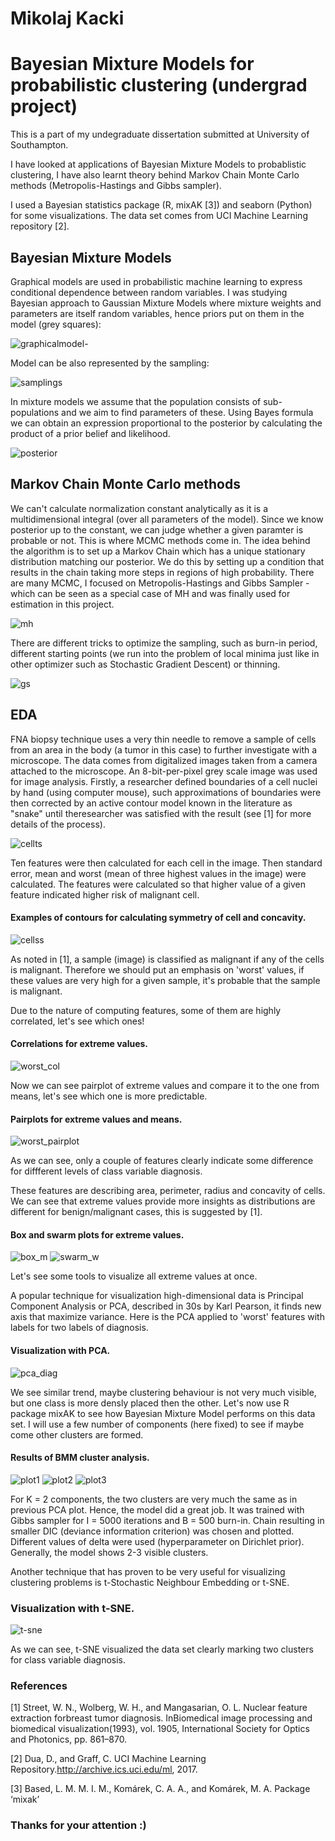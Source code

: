 # Mikolaj Kacki

# Bayesian Mixture Models for probabilistic clustering (undergrad project)

 This is a part of my undegraduate dissertation submitted at University of Southampton. 
 
 I have looked at applications of Bayesian Mixture Models to probablistic clustering, I have also learnt theory behind Markov Chain Monte Carlo methods (Metropolis-Hastings and Gibbs sampler).
 
 I used a Bayesian statistics package (R, mixAK [3]) and seaborn (Python) for some visualizations.
 The data set comes from UCI Machine Learning repository [2]. 
 
## Bayesian Mixture Models

 Graphical models are used in probabilistic machine learning to express conditional dependence between random variables. I was studying Bayesian approach to Gaussian Mixture Models where mixture weights and parameters are itself random variables, hence priors put on them in the model (grey squares):
 
 ![graphicalmodel-](https://user-images.githubusercontent.com/57573839/98443181-a1502480-2101-11eb-8ea4-85f3248be926.JPG)
 
 Model can be also represented by the sampling:
 
 ![samplings](https://user-images.githubusercontent.com/57573839/98443212-dd838500-2101-11eb-8a6a-b6645dc3eda3.JPG)
 
 In mixture models we assume that the population consists of sub-populations and we aim to find parameters of these. Using Bayes formula we can obtain an expression proportional to the posterior by calculating the product of a prior belief and likelihood.
 
 ![posterior](https://user-images.githubusercontent.com/57573839/98443193-be84f300-2101-11eb-90c4-83296e92e25e.JPG)

## Markov Chain Monte Carlo methods

We can't calculate normalization constant analytically as it is a multidimensional integral (over all parameters of the model). Since we know posterior up to the constant, we can judge whether a given paramter is probable or not. This is where MCMC methods come in. The idea behind the algorithm is to set up a Markov Chain which has a unique stationary distribution matching our posterior. We do this by setting up a condition that results in the chain taking more steps in regions of high probability. There are many MCMC, I focused on Metropolis-Hastings and Gibbs Sampler - which can be seen as a special case of MH and was finally used for estimation in this project. 

 ![mh](https://user-images.githubusercontent.com/57573839/98443511-9b5b4300-2103-11eb-8ecf-c37832fdb48c.JPG)


There are different tricks to optimize the sampling, such as burn-in period, different starting points (we run into the problem of local minima just like in other optimizer such as Stochastic Gradient Descent) or thinning. 
 
![gs](https://user-images.githubusercontent.com/57573839/98443546-d1002c00-2103-11eb-8189-77bd3d3ccf30.JPG)

## EDA

FNA biopsy technique uses a very thin needle to remove a sample of cells from an area in the body (a tumor in this case) to further investigate with a microscope. 
The data comes from digitalized images taken from a camera attached to the microscope. An 8-bit-per-pixel grey scale image was used for image analysis. Firstly,
a researcher defined boundaries of a cell nuclei by hand (using computer mouse), such approximations of boundaries were then corrected by an active contour model
known in the literature as "snake" until theresearcher was satisfied with the result (see [1] for more details of the process).

![cellts](https://user-images.githubusercontent.com/57573839/98443225-f2f8af00-2101-11eb-9394-a80dedeaf2a5.JPG)

Ten features were then calculated for each cell in the image. Then standard error, mean and worst (mean of three highest values in the image) were calculated. The features were
calculated so that higher value of a given feature indicated higher risk of malignant cell. 

#### Examples of contours for calculating symmetry of cell and concavity.
![cellss](https://user-images.githubusercontent.com/57573839/86353709-f964af00-bc67-11ea-9ba6-edbd80140429.jpg)

As noted in [1], a sample (image) is classified as malignant if any of the cells is malignant. Therefore we should put an emphasis on 'worst' values, if these values are very high for a given sample, it's probable that the sample is malignant. 

Due to the nature of computing features, some of them are highly correlated, let's see which ones!

#### Correlations for extreme values.
![worst_col](https://user-images.githubusercontent.com/57573839/86380986-11025e80-bc8d-11ea-818b-232806323051.JPG)

Now we can see pairplot of extreme values and compare it to the one from means, let's see which one is more predictable.

#### Pairplots for extreme values and means.
![worst_pairplot](https://user-images.githubusercontent.com/57573839/86376096-ced61e80-bc86-11ea-9c22-da3b21254c41.jpg)

As we can see, only a couple of features clearly indicate some difference for diffferent levels of class variable diagnosis. 

These features are describing area, perimeter, radius and concavity of cells. We can see that extreme values provide more insights as distributions are different for benign/malignant cases, this is suggested by [1].

#### Box and swarm plots for extreme values.
![box_m](https://user-images.githubusercontent.com/57573839/86377756-047c0700-bc89-11ea-8d31-49ca1e240903.jpg)
![swarm_w](https://user-images.githubusercontent.com/57573839/86377772-0a71e800-bc89-11ea-97eb-401f485f42d7.jpg)

Let's see some tools to visualize all extreme values at once.

 A popular technique for visualization high-dimensional data is Principal Component Analysis or PCA, described in 30s by Karl Pearson, it finds new axis that maximize variance.
 Here is the PCA applied to 'worst' features with labels for two labels of diagnosis.
 
#### Visualization with PCA.

![pca_diag](https://user-images.githubusercontent.com/57573839/86445695-1c986880-bd13-11ea-8d01-4f15ffd86853.png)

We see similar trend, maybe clustering behaviour is not very much visible, but one class is more densly placed then the other.
Let's now use R package mixAK to see how Bayesian Mixture Model performs on this data set. I will use a few number of components (here fixed) to see if maybe come other clusters are formed.

#### Results of BMM cluster analysis. 
![plot1](https://user-images.githubusercontent.com/57573839/86454331-5f603d80-bd1f-11ea-987d-43d40cd48aef.png)
![plot2](https://user-images.githubusercontent.com/57573839/86454340-5ff8d400-bd1f-11ea-8b36-7a9cacb0a4d1.png)
![plot3](https://user-images.githubusercontent.com/57573839/86454341-60916a80-bd1f-11ea-8b81-62083123a1b8.png)

For K = 2 components, the two clusters are very much the same as in previous PCA plot. Hence, the model did a great job. It was trained with Gibbs sampler for I = 5000 iterations and B = 500 burn-in. Chain resulting in smaller DIC (deviance information criterion) was chosen and plotted. Different values of delta were used (hyperparameter on Dirichlet prior). Generally, the model shows 2-3 visible clusters. 

Another technique that has proven to be very useful for visualizing clustering problems is t-Stochastic Neighbour Embedding or t-SNE.

### Visualization with t-SNE.
![t-sne](https://user-images.githubusercontent.com/57573839/86388045-5e35fe80-bc94-11ea-8cb5-547dc3300f6b.jpg)

As we can see, t-SNE visualized the data set clearly marking two clusters for class variable diagnosis.

### References

[1] Street, W. N., Wolberg, W. H., and Mangasarian, O. L. Nuclear feature extraction forbreast tumor diagnosis. InBiomedical 
image processing and biomedical visualization(1993), vol. 1905, International Society for Optics and Photonics, pp. 861–870.

[2] Dua, D., and Graff, C. UCI Machine Learning Repository.http://archive.ics.uci.edu/ml, 2017.

[3] Based, L. M. M. I. M., Komárek, C. A. A., and Komárek, M. A. Package ‘mixak’

### Thanks for your attention :)
